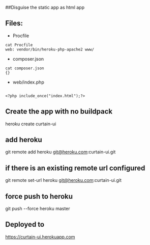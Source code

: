 ##Disguise the static app as html app

## Files:
* Procfile

```
cat Procfile
web: vendor/bin/heroku-php-apache2 www/

```
* composer.json


```
cat composer.json
{}

```

* web/index.php

```

<?php include_once("index.html");?>

```

## Create the app with no buildpack
heroku create curtain-ui

## add heroku
git remote add heroku git@heroku.com:curtain-ui.git

## if there is an existing remote url configured
git remote set-url heroku git@heroku.com:curtain-ui.git

## force push to heroku
git push --force heroku master


## Deployed to

https://curtain-ui.herokuapp.com
